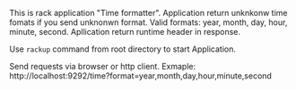 This is rack application "Time formatter". Application return unknkonw time fomats if you send unknonwn format. Valid formats:  year, month, day, hour, minute, second.
Apllication return runtime header in response.

Use `rackup` command from root directory to start Application.

Send requests via browser or http client.
Exmaple: http://localhost:9292/time?format=year,month,day,hour,minute,second




